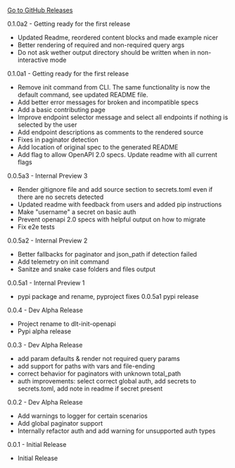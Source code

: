 [Go to GitHub Releases](https://github.com/dlt-hub/dlt-init-openapi/releases)

0.1.0a2 - Getting ready for the first release
* Updated Readme, reordered content blocks and made example nicer
* Better rendering of required and non-required query args
* Do not ask wether output directory should be written when in non-interactive mode

0.1.0a1 - Getting ready for the first release
* Remove init command from CLI. The same functionality is now the default command, see updated README file.
* Add better error messages for broken and incompatible specs
* Add a basic contributing page
* Improve endpoint selector message and select all endpoints if nothing is selected by the user
* Add endpoint descriptions as comments to the rendered source
* Fixes in paginator detection
* Add location of original spec to the generated README
* Add flag to allow OpenAPI 2.0 specs. Update readme with all current flags

0.0.5a3 - Internal Preview 3
* Render gitignore file and add source section to secrets.toml even if there are no secrets detected
* Updated readme with feedback from users and added pip instructions
* Make "username" a secret on basic auth
* Prevent openapi 2.0 specs with helpful output on how to migrate
* Fix e2e tests

0.0.5a2 - Internal Preview 2
* Better fallbacks for paginator and json_path if detection failed
* Add telemetry on init command
* Sanitze and snake case folders and files output

0.0.5a1 - Internal Preview 1
* pypi package and rename, pyproject fixes 0.0.5a1 pypi release

0.0.4 - Dev Alpha Release
* Project rename to dlt-init-openapi
* Pypi alpha release

0.0.3 - Dev Alpha Release
* add param defaults & render not required query params
* add support for paths with vars and file-ending
* correct behavior for paginators with unknown total_path
* auth improvements: select correct global auth, add secrets to secrets.toml, add note in readme if secret present

0.0.2 - Dev Alpha Release
* Add warnings to logger for certain scenarios
* Add global paginator support
* Internally refactor auth and add warning for unsupported auth types

0.0.1 - Initial Release
* Initial Release